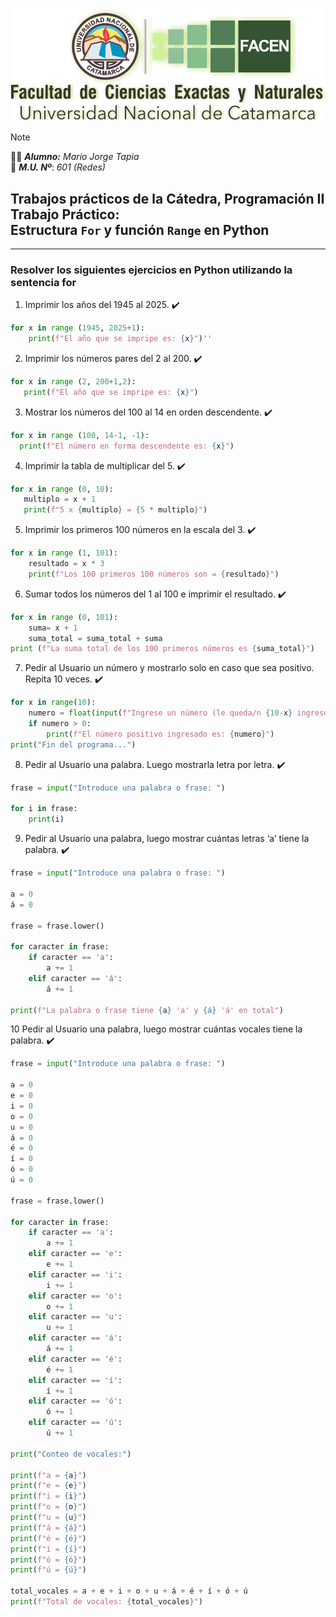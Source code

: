 ![ ](FACEN.png)

> [!NOTE]
>:man_student: _**Alumno:**_ _Mario Jorge Tapia_ <br/> :memo: _**M.U. Nº**_: _601 (Redes)_


## Trabajos prácticos de la Cátedra, Programación II Trabajo Práctico:<br/>Estructura `For` y función `Range` en Python
---
### Resolver los siguientes ejercicios en Python utilizando la sentencia for

1. Imprimir los años del 1945 al 2025. :heavy_check_mark:

```python
for x in range (1945, 2025+1):
    print(f"El año que se impripe es: {x}")''
```
2. Imprimir los números pares del 2 al 200. :heavy_check_mark:

```python
for x in range (2, 200+1,2):
   print(f"El año que se impripe es: {x}")
```    
3. Mostrar los números del 100 al 14 en orden descendente. :heavy_check_mark:

```python
for x in range (100, 14-1, -1):
  print(f"El número en forma descendente es: {x}")
```
4. Imprimir la tabla de multiplicar del 5. :heavy_check_mark:
```python
for x in range (0, 10):
   multiplo = x + 1
   print(f"5 x {multiplo} = {5 * multiplo}")
```
5. Imprimir los primeros 100 números en la escala del 3. :heavy_check_mark:

```python
for x in range (1, 101):
    resultado = x * 3
    print(f"Los 100 primeros 100 números son = {resultado}")
```
6. Sumar todos los números del 1 al 100 e imprimir el resultado. :heavy_check_mark:

```python
for x in range (0, 101):
    suma= x + 1
    suma_total = suma_total + suma
print (f"La suma total de los 100 primeros números es {suma_total}")
```
7. Pedir al Usuario un número y mostrarlo solo en caso que sea positivo. Repita 10 veces. :heavy_check_mark:
```python
for x in range(10):
    numero = float(input(f"Ingrese un número (le queda/n {10-x} ingreso/s): "))
    if numero > 0:
        print(f"El número positivo ingresado es: {numero}")
print("Fin del programa...")
```
8. Pedir al Usuario una palabra. Luego mostrarla letra por letra. :heavy_check_mark:
```python
frase = input("Introduce una palabra o frase: ")

for i in frase:
    print(i)
```
9. Pedir al Usuario una palabra, luego mostrar cuántas letras ‘a’ tiene la palabra. :heavy_check_mark:
```python
frase = input("Introduce una palabra o frase: ")

a = 0
á = 0

frase = frase.lower()

for caracter in frase:
    if caracter == 'a':
        a += 1
    elif caracter == 'á':
        á += 1
            
print(f"La palabra o frase tiene {a} 'a' y {á} 'á' en total")

```
10 Pedir al Usuario una palabra, luego mostrar cuántas vocales tiene la palabra. :heavy_check_mark:
```python
frase = input("Introduce una palabra o frase: ")

a = 0
e = 0
i = 0
o = 0
u = 0
á = 0
é = 0
í = 0
ó = 0
ú = 0

frase = frase.lower()

for caracter in frase:
    if caracter == 'a':
        a += 1
    elif caracter == 'e':
        e += 1
    elif caracter == 'i':
        i += 1
    elif caracter == 'o':
        o += 1
    elif caracter == 'u':
        u += 1
    elif caracter == 'á':
        á += 1
    elif caracter == 'é':
        é += 1
    elif caracter == 'í':
        í += 1
    elif caracter == 'ó':
        ó += 1
    elif caracter == 'ú':
        ú += 1

print("Conteo de vocales:")

print(f"a = {a}")
print(f"e = {e}")
print(f"i = {i}")
print(f"o = {o}")
print(f"u = {u}")
print(f"á = {á}")
print(f"é = {é}")
print(f"í = {í}")
print(f"ó = {ó}")
print(f"ú = {ú}")

total_vocales = a + e + i + o + u + á + é + í + ó + ú
print(f"Total de vocales: {total_vocales}")

```
